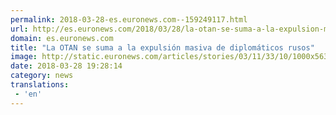 ```yaml
---
permalink: 2018-03-28-es.euronews.com--159249117.html
url: http://es.euronews.com/2018/03/28/la-otan-se-suma-a-la-expulsion-masiva-de-diplomaticos-rusos
domain: es.euronews.com
title: "La OTAN se suma a la expulsión masiva de diplomáticos rusos"
image: http://static.euronews.com/articles/stories/03/11/33/10/1000x563_cmsv2_4b500237-46be-5a31-98d1-1d7701bf7cc3-3113310.jpg
date: 2018-03-28 19:28:14
category: news
translations: 
 - 'en'
---
```


